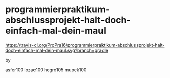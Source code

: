 # programmierpraktikum-abschlussprojekt-halt-doch-einfach-mal-dein-maul

https://travis-ci.org/ProPra16/programmierpraktikum-abschlussprojekt-halt-doch-einfach-mal-dein-maul.svg?branch=gradle

by

asfer100
lozac100
hegro105
mupek100
